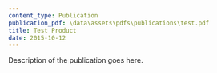 ```yaml
---
content_type: Publication
publication_pdf: \data\assets\pdfs\publications\test.pdf
title: Test Product
date: 2015-10-12
---
```


Description of the publication goes here.